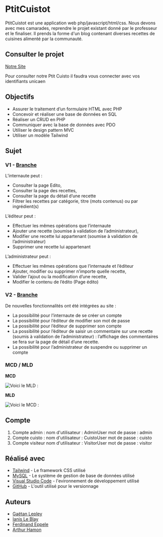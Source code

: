 # PtitCuistot

PtitCuistot est une application web php/javascript/html/css.
Nous devons avec mes camarades, reprendre le projet existant donné par le professeur et le finaliser.
Il prends la forme d'un blog contenant diverses recettes de cuisines alimenté par la communauté.

## Consulter le projet

[Notre Site](https://dev-lepley221.users.info.unicaen.fr/)

Pour consulter notre Ptit Cuisto il faudra vous connecter avec vos identifiants unicaen

## Objectifs

- Assurer le traitement d’un formulaire HTML avec PHP
- Concevoir et réaliser une base de données en SQL
- Réaliser un CRUD en PHP
- Communiquer avec la base de données avec PDO
- Utiliser le design pattern MVC
- Utiliser un modèle Tailwind

## Sujet

### V1 - [Branche](https://github.com/SquidGame/TD1_SquidGame_PC/blob/V1)

L’internaute peut :

- Consulter la page Edito,
- Consulter la page des recettes,
- Consulter la page du détail d’une recette
- Filtrer les recettes par catégorie, titre (mots contenus) ou par ingrédient(s)

L’éditeur peut :

- Effectuer les mêmes opérations que l’internaute
- Ajouter une recette (soumise à validation de l’administrateur),
- Modifier une recette lui appartenant (soumise à validation de l’administrateur)
- Supprimer une recette lui appartenant

L’administrateur peut :

- Effectuer les mêmes opérations que l’internaute et l’éditeur
- Ajouter, modifier ou supprimer n’importe quelle recette,
- Valider l’ajout ou la modification d’une recette,
- Modifier le contenu de l’édito (Page édito)

### V2 - [Branche](https://github.com/SquidGame/TD1_SquidGame_PC/blob/V2)

De nouvelles fonctionnalités ont été intégrées au site :

- La possibilité pour l’internaute de se créer un compte
- La possibilité pour l’éditeur de modifier son mot de passe
- La possibilité pour l’éditeur de supprimer son compte
- La possibilité pour l’éditeur de saisir un commentaire sur une recette (soumis à validation de l’administrateur) : l’affichage des commentaires se fera sur la page de détail d’une recette.
- La possibilité pour l’administrateur de suspendre ou supprimer un compte

### MCD / MLD

**MCD**

![Voici le MLD :](/annexe/MLD.png)

**MLD**

![Voici le MCD :](/annexe/MCD.png)

## Compte

1. Compte admin :
nom d'utilisateur : AdminUser
mot de passe : admin
2. Compte cuisto :
nom d'utilisateur : CuistoUser
mot de passe : cuisto
3. Compte visiteur
nom d'utilisateur : VisitorUser
mot de passe : visitor

## Réalisé avec

- [Tailwind](https://tailwindcss.com/) - Le framework CSS utilisé
- [MySQL](https://www.mysql.com/fr/) - Le système de gestion de base de données utilisé
- [Visual Studio Code](https://code.visualstudio.com/) - l'evironnement de développement utilisé
- [GitHub](https://github.com/) - L'outil utilisé pour le versionnage

## Auteurs

- [Gaëtan Lepley](https://github.com/Zalgow667)
- [Ianis Le Blay](https://github.com/I4NIS)
- [Ferdinand Eppele](https://github.com/FerdinandEPPELE)
- [Arthur Hamon](https://github.com/PrCthulhu)
